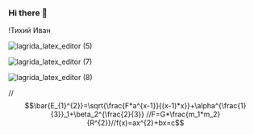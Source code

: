 ### Hi there 👋
!Тихий Иван

![lagrida_latex_editor (5)](https://user-images.githubusercontent.com/114713028/201254326-f8cffe95-26ff-461d-910d-d865af3c500b.png)

![lagrida_latex_editor (7)](https://user-images.githubusercontent.com/114713028/201254449-2ef4aa61-33cf-4f20-b6f6-26b7c1765578.png)

![lagrida_latex_editor (8)](https://user-images.githubusercontent.com/114713028/201254672-f3c89979-3fe9-450f-a20e-0027be5cb924.png)

//$$\bar{E_{1}^{2}}=\sqrt{\frac{F*a^{x-1}}{(x-1)*x}}+\alpha^{\frac{1}{3}}_1+\beta_2^{\frac{2}{3}}
//F=G*\frac{m_1*m_2}{R^{2}}//f(x)=ax^{2}+bx=c$$
